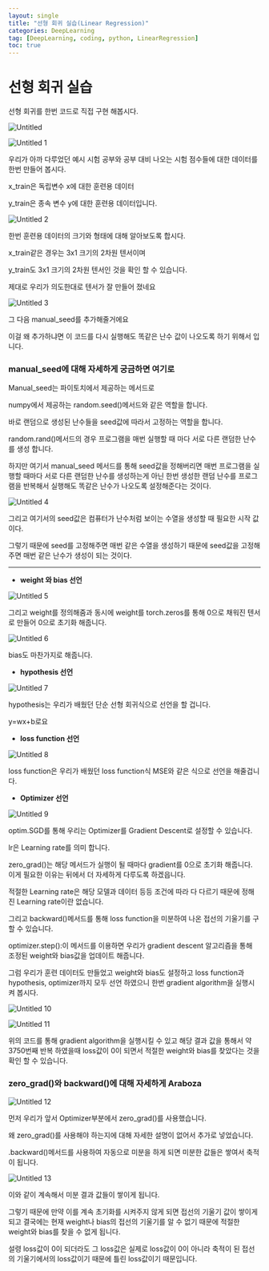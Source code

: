 ```yaml
---
layout: single
title: "선형 회귀 실습(Linear Regression)"
categories: DeepLearning
tag: [DeepLearning, coding, python, LinearRegression]
toc: true
---
```


# 선형 회귀 실습

선형 회귀를 한번 코드로 직접 구현 해봅시다.

![Untitled](https://github.com/jusunglee-ai/jusunglee-ai.github.io/assets/125032849/5ea00dea-41d5-4798-9dc0-9de61ecc3f07)


![Untitled 1](https://github.com/jusunglee-ai/jusunglee-ai.github.io/assets/125032849/f44ea52e-e3bf-4bcd-a63c-b8b94a6be5d0)


우리가 아까 다루었던 예시 시험 공부와 공부 대비 나오는 시험 점수들에 대한 데이터를 한번 만들어 봅시다.

x_train은 독립변수 x에 대한 훈련용 데이터

y_train은 종속 변수 y에 대한 훈련용 데이터입니다.

![Untitled 2](https://github.com/jusunglee-ai/jusunglee-ai.github.io/assets/125032849/18ea624a-cd81-4787-9e04-ec3fb3896e1f)


한번 훈련용 데이터의 크기와 형태에 대해 알아보도록 합시다.

x_train같은 경우는 3x1 크기의 2차원 텐서이며

y_train도 3x1 크기의 2차원 텐서인 것을 확인 할 수 있습니다.

제대로 우리가 의도한대로 텐서가 잘 만들어 졌네요

![Untitled 3](https://github.com/jusunglee-ai/jusunglee-ai.github.io/assets/125032849/fec51c9a-3669-4c94-943d-2c60c085dd98)


그 다음 manual_seed를 추가해줄거에요

이걸 왜 추가하냐면 이 코드를 다시 실행해도 똑같은 난수 값이 나오도록 하기 위해서 입니다.

### manual_seed에 대해 자세하게 궁금하면 여기로

Manual_seed는 파이토치에서 제공하는 메서드로 

numpy에서 제공하는 random.seed()메서드와 같은 역할을 합니다.

바로 랜덤으로 생성된 난수들을 seed값에 따라서 고정하는 역할을 합니다.

random.rand()메서드의 경우 프로그램을 매번 실행할 때 마다 서로 다른 랜덤한 난수를 생성 합니다. 

하지만 여기서 manual_seed 메서드를 통해 seed값을 정해버리면 매번 프로그램을 실행할 때마다 서로 다른 랜덤한 난수를 생성하는게 아닌 한번 생성한 랜덤 난수를 프로그램을 반복해서 실행해도 똑같은 난수가 나오도록 설정해준다는 것이다.

 

![Untitled 4](https://github.com/jusunglee-ai/jusunglee-ai.github.io/assets/125032849/a4077aff-22d6-48c9-9cdf-535652c5aad1)


그리고 여기서의 seed값은 컴퓨터가 난수처럼 보이는 수열을 생성할 때 필요한 시작 값이다.

그렇기 때문에 seed를 고정해주면 매번 같은 수열을 생성하기 때문에 seed값을 고정해주면 매번 같은 난수가 생성이 되는 것이다.

---

- **weight 와 bias 선언**

![Untitled 5](https://github.com/jusunglee-ai/jusunglee-ai.github.io/assets/125032849/ca4f2604-8028-4b4c-b30c-e1ffc597525a)


그리고 weight를 정의해줌과 동시에 weight를 torch.zeros를 통해 0으로 채워진 텐서로 만들어 0으로 초기화 해줍니다.

![Untitled 6](https://github.com/jusunglee-ai/jusunglee-ai.github.io/assets/125032849/308f9200-0456-4f8f-b51b-912f08496b01)


bias도 마찬가지로 해줍니다.

- **hypothesis 선언**

![Untitled 7](https://github.com/jusunglee-ai/jusunglee-ai.github.io/assets/125032849/801ce3c5-5ba0-4a40-85d0-a9c33d69893d)


hypothesis는 우리가 배웠던 단순 선형 회귀식으로 선언을 할 겁니다.

y=wx+b로요

- **loss function 선언**

![Untitled 8](https://github.com/jusunglee-ai/jusunglee-ai.github.io/assets/125032849/d4472751-fdd9-4359-b126-ab75092e805f)


loss function은 우리가 배웠던 loss function식 MSE와 같은 식으로 선언을 해줄겁니다.

- **Optimizer 선언**

![Untitled 9](https://github.com/jusunglee-ai/jusunglee-ai.github.io/assets/125032849/2b3bd04f-52ad-4974-ae72-dec7232d261a)


optim.SGD를 통해 우리는 Optimizer를 Gradient Descent로 설정할 수 있습니다.

lr은 Learning rate를 의미 합니다.

zero_grad()는 해당 메서드가 실행이 될 때마다 gradient를 0으로 초기화 해줍니다. 이게 필요한 이유는 뒤에서 더 자세하게 다루도록 하겠읍니다.

적절한 Learning rate은 해당 모델과 데이터 등등 조건에 따라 다 다르기 때문에 정해진 Learning rate이란 없습니다.

그리고 backward()메서드를 통해 loss function을 미분하여 나온 접선의 기울기를 구할 수 있습니다.

optimizer.step():이 메서드를 이용하면 우리가 gradient descent 알고리즘을 통해 조정된 weight와 bias값을 업데이트 해줍니다.

그럼 우리가 훈련 데이터도 만들었고 weight와 bias도 설정하고 loss function과 hypothesis, optimizer까지 모두 선언 하였으니 한번 gradient algorithm을 실행시켜 봅시다.

![Untitled 10](https://github.com/jusunglee-ai/jusunglee-ai.github.io/assets/125032849/bed04fb0-dac3-44a4-8600-49a0d06f79d6)


![Untitled 11](https://github.com/jusunglee-ai/jusunglee-ai.github.io/assets/125032849/5aa946d0-33e9-4450-841c-13795699e873)


위의 코드를 통해 gradient algorithm을 실행시킬 수 있고 해당 결과 값을 통해서 약 3750번째 반복 하였을때 loss값이 0이 되면서 적절한 weight와 bias를 찾았다는 것을 확인 할 수 있습니다.

### zero_grad()와 backward()에 대해 자세하게 Araboza

![Untitled 12](https://github.com/jusunglee-ai/jusunglee-ai.github.io/assets/125032849/d00d37a0-9988-4c0d-ade9-89789424c6db)

먼저 우리가 앞서 Optimizer부분에서 zero_grad()를 사용했습니다.

왜 zero_grad()를 사용해야 하는지에 대해 자세한 설명이 없어서 추가로 넣었습니다.

.backward()메서드를 사용하여 자동으로 미분을 하게 되면 미분한 값들은 쌓여서 축적이 됩니다.

![Untitled 13](https://github.com/jusunglee-ai/jusunglee-ai.github.io/assets/125032849/80f8c15b-b40b-4be4-af4a-e1dea515c439)


이와 같이 계속해서 미분 결과 값들이 쌓이게 됩니다.

그렇기 때문에 만약 이를 계속 초기화를 시켜주지 않게 되면 접선의 기울기 값이 쌓이게 되고 결국에는 현재 weight나 bias의 접선의 기울기를 알 수 없기 때문에 적절한 weight와 bias를 찾을 수 없게 됩니다.

설령 loss값이 0이 되더라도 그 loss값은 실제로 loss값이 0이 아니라 축적이 된 접선의 기울기에서의 loss값이기 때문에 틀린 loss값이기 때문입니다.
